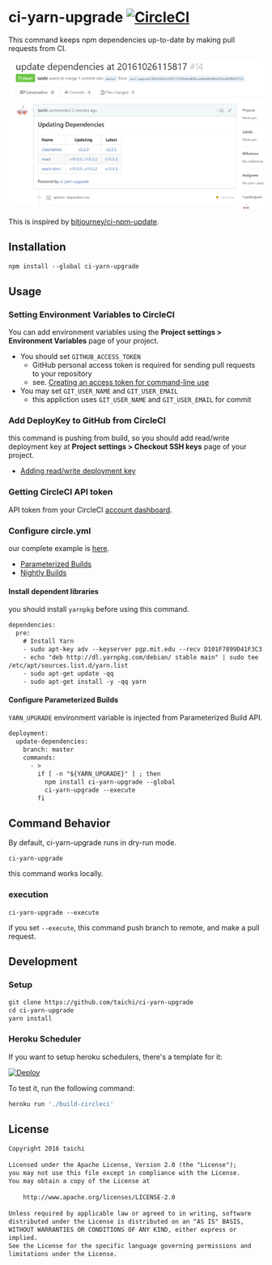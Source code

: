 # ci-yarn-upgrade [![CircleCI](https://circleci.com/gh/taichi/ci-yarn-upgrade.svg?style=svg)](https://circleci.com/gh/taichi/ci-yarn-upgrade)

This command keeps npm dependencies up-to-date by making pull requests from CI.

![ci-yarn-upgrade](docs/ci-yarn-upgrade.png)

This is inspired by [bitjourney/ci-npm-update](https://github.com/bitjourney/ci-npm-update).

## Installation

    npm install --global ci-yarn-upgrade

## Usage

### Setting Environment Variables to CircleCI

You can add environment variables using the **Project settings > Environment Variables** page of your project.

* You should set `GITHUB_ACCESS_TOKEN`
  * GitHub personal access token is required for sending pull requests to your repository
  * see. [Creating an access token for command-line use](https://help.github.com/articles/creating-an-access-token-for-command-line-use/)
* You may set `GIT_USER_NAME` and `GIT_USER_EMAIL`
  * this appliction uses `GIT_USER_NAME` and `GIT_USER_EMAIL` for commit

### Add DeployKey to GitHub from CircleCI

this command is pushing from build, so you should add read/write deployment key at **Project settings > Checkout SSH keys** page of your project.

* [Adding read/write deployment key](https://circleci.com/docs/adding-read-write-deployment-key/)

### Getting CircleCI API token

API token from your CircleCI [account dashboard](https://circleci.com/account/api).

### Configure circle.yml

our complete example is [here](https://github.com/taichi/ci-yarn-upgrade/blob/master/circle.yml).

* [Parameterized Builds](https://circleci.com/docs/parameterized-builds/)
* [Nightly Builds](https://circleci.com/docs/nightly-builds/)

#### Install dependent libraries

you should install `yarnpkg` before using this command.

    dependencies:
      pre:
        # Install Yarn
        - sudo apt-key adv --keyserver pgp.mit.edu --recv D101F7899D41F3C3
        - echo "deb http://dl.yarnpkg.com/debian/ stable main" | sudo tee /etc/apt/sources.list.d/yarn.list
        - sudo apt-get update -qq
        - sudo apt-get install -y -qq yarn


#### Configure Parameterized Builds

`YARN_UPGRADE` environment variable is injected from Parameterized Build API.

    deployment:
      update-dependencies:
        branch: master
        commands:
          - >
            if [ -n "${YARN_UPGRADE}" ] ; then
              npm install ci-yarn-upgrade --global
              ci-yarn-upgrade --execute
            fi

## Command Behavior

By default, ci-yarn-upgrade runs in dry-run mode.

    ci-yarn-upgrade

this command works locally.

### execution

    ci-yarn-upgrade --execute

if you set `--execute`, this command push branch to remote, and make a pull request.

## Development

### Setup

    git clone https://github.com/taichi/ci-yarn-upgrade
    cd ci-yarn-upgrade
    yarn install

### Heroku Scheduler

If you want to setup heroku schedulers, there's a template for it:

[![Deploy](https://www.herokucdn.com/deploy/button.svg)](https://heroku.com/deploy?template=https://github.com/taichi/ci-yarn-upgrade)

To test it, run the following command:

```sh
heroku run './build-circleci'
```

## License

```
Copyright 2016 taichi

Licensed under the Apache License, Version 2.0 (the "License");
you may not use this file except in compliance with the License.
You may obtain a copy of the License at

    http://www.apache.org/licenses/LICENSE-2.0

Unless required by applicable law or agreed to in writing, software
distributed under the License is distributed on an "AS IS" BASIS,
WITHOUT WARRANTIES OR CONDITIONS OF ANY KIND, either express or implied.
See the License for the specific language governing permissions and
limitations under the License.
```
